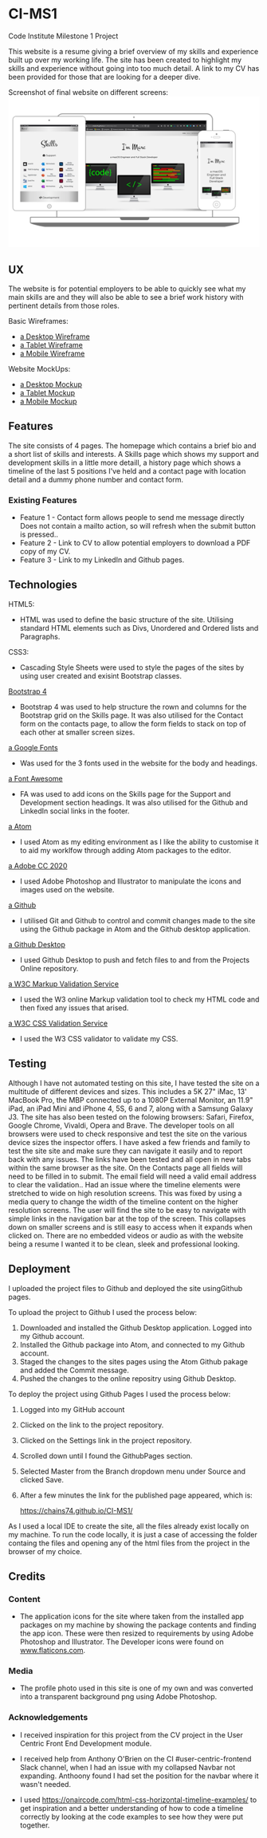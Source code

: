 # CI-MS1

Code Institute Milestone 1 Project

This website is a resume giving a brief overview of my skills and experience built up over my working life. The site has been created to highlight my skills and experience without going into too much detail. A link to my CV has been provided for those that are looking for a deeper dive.

Screenshot of final website on different screens: ![Screen Sizes](https://github.com/Chains74/CI-MS1/blob/master/Documentation/MS1%20Screens.png)

## UX
The website is for potential employers to be able to quickly see what my main skills are and they will also be able to see a brief work history with pertinent details from those roles.

Basic Wireframes:

- [a Desktop Wireframe](https://github.com/Chains74/CI-MS1/blob/master/Documentation/Wireframes/Desktop%20Wireframe.pdf)
- [a Tablet Wireframe](https://github.com/Chains74/CI-MS1/blob/master/Documentation/Wireframes/Tablet%20Wireframe.pdf)
- [a Mobile Wireframe](https://github.com/Chains74/CI-MS1/blob/master/Documentation/Wireframes/Mobile%20Wireframe.pdf)

Website MockUps:

- [a Desktop Mockup](https://github.com/Chains74/CI-MS1/blob/master/Documentation/Mockups/Desktop%20Mockup.pdf)
- [a Tablet Mockup](https://github.com/Chains74/CI-MS1/blob/master/Documentation/Mockups/Tablet%20Mockup.pdf)
- [a Mobile Mockup](https://github.com/Chains74/CI-MS1/blob/master/Documentation/Mockups/Mobile%20Mockup.pdf)

## Features

The site consists of 4 pages. The homepage which contains a brief bio and a short list of skills and interests. A Skills page which shows my support and development skills in a little more detaill, a history page which shows a timeline of the last 5 positions I've held and a contact page with location detail and a dummy phone number and contact form.
 
### Existing Features
- Feature 1 - Contact form allows people to send me message directly Does not contain a mailto action, so will refresh when the submit button is pressed..
- Feature 2 - Link to CV to allow potential employers to download a PDF copy of my CV.
- Feature 3 - Link to my LinkedIn and Github pages.


## Technologies

HTML5:
- HTML was used to define the basic structure of the site. Utilising standard HTML elements such as Divs, Unordered and Ordered lists and Paragraphs.

CSS3:
- Cascading Style Sheets were used to style the pages of the sites by using user created and exisint Bootstrap classes.

[Bootstrap 4](https://getbootstrap.com)
- Bootstrap 4 was used to help structure the rown and columns for the Bootstrap grid on the Skills page. It was also utilised for the Contact form on the contacts page, to allow the form fields to stack on top of each other at smaller screen sizes.

[a Google Fonts](https://fonts.google.com/)
- Was used for the 3 fonts used in the website for the body and headings. 

[a Font Awesome](https://fontawesome.com/)
- FA was used to add icons on the Skills page for the Support and Development section headings. It was also utilised for the Github and LinkedIn social links in the footer.

[a Atom](https://atom.io/)
- I used Atom as my editing environment as I like the ability to customise it to aid my worklfow through adding Atom packages to the editor.

[a Adobe CC 2020](https://www.adobe.com/)
- I used Adobe Photoshop and Illustrator to manipulate the icons and images used on the website.

[a Github](https://github.com/)
- I utilised Git and Github to control and commit  changes made to the site using the Github package in Atom and the Github desktop application.

[a Github Desktop](https://github.com/desktop/desktop)
- I used Github Desktop to push and fetch files to and from the Projects Online repository.

[a W3C Markup Validation Service](https://validator.w3.org/)
- I used the W3 online Markup validation tool to check my HTML code and then fixed any issues that arised.

[a W3C CSS Validation Service](http://jigsaw.w3.org/css-validator/#validate_by_uri)
- I used the W3 CSS validator to validate my CSS.


## Testing

Although I have not automated testing on this site, I have tested the site on a multitude of different devices and sizes. This includes a 5K 27" iMac, 13' MacBook Pro, the MBP connected up to a 1080P External Monitor, an 11.9" iPad, an iPad Mini and iPhone 4, 5S, 6 and 7, along with a Samsung Galaxy J3.
The site has also been tested on the folowing browsers: Safari, Firefox, Google Chrome, Vivaldi, Opera and Brave.  The developer tools on all browsers were used to check responsive and test the site on the various device sizes the inspector offers.
I have asked a few friends and family to test the site site and make sure they can navigate it easily and to report back with any issues.
The links have been tested and all open in new tabs within the same browser as the site. On the Contacts page all fields will need to be filled in to submit. The email field will need a valid email address to clear the validation.. 
Had an issue where the timeline elements were stretched to wide on high resolution screens. This was fixed by using a media query to change the width of the timeline content on the higher resolution screens.
The user will find the site to be easy to navigate with simple links in the navigation bar at the top of the screen. This collapses down on smaller screens and is still easy to access when it expands when clicked on. There are no embedded videos or audio as with the website being a resume I wanted it to be clean, sleek and professional looking.


## Deployment

I uploaded the project files to Github and deployed the site usingGithub pages. 

To upload the project to Github I used the process below:

1. Downloaded and installed the Github Desktop application. Logged into my Github account.
2. Installed the Github package into Atom, and connected to my Github account.
3. Staged the changes to the sites pages using the Atom Github pakage and added the Commit message.
4. Pushed the changes to the online repositry using Github Desktop.

To deploy the project using Github Pages  I used the process below:

1. Logged into my GitHub account
2. Clicked on the link to the project repository.
3. Clicked on the Settings link in the project repository.
4. Scrolled down until I found the GithubPages section.
5. Selected Master from the Branch dropdown menu under Source and clicked Save.
6. After a few minutes the link for the published page appeared, which is: 
    
    https://chains74.github.io/CI-MS1/

As I used a local IDE to create the site, all the files already exist locally on my machine. To run the code locally, it is just a case of accessing the  folder containg the files and opening any of the html files from the project in the browser of my choice.


## Credits

### Content
- The application icons for the site where taken from the installed app packages on my machine by showing the package contents and finding the app icon. These were then resized to requirements by using Adobe Photoshop and Illustrator. The Developer icons were found on www.flaticons.com.

### Media
- The profile photo used in this site is one of my own and was converted into a transparent background png using Adobe Photoshop.

### Acknowledgements

- I received inspiration for this project from the CV project in the User Centric Front End Development module.

- I received help from Anthony O'Brien on the CI #user-centric-frontend Slack channel, when I had an issue with my collapsed Navbar not expanding. Anthoony found I had set the position for the navbar where it wasn't needed.

- I used https://onaircode.com/html-css-horizontal-timeline-examples/ to get inspiration and a better understanding of how to code a timeline correctly by looking at the code examples to see how they were put together. 

